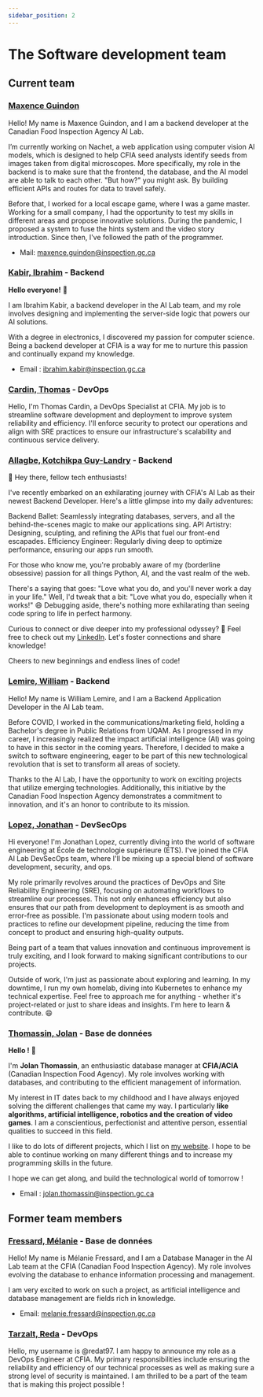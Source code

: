 ```yaml
---
sidebar_position: 2
---
```


# The Software development team

## Current team

### [Maxence Guindon](https://www.linkedin.com/in/maxenceguindon)

Hello! My name is Maxence Guindon, and I am a backend developer at the Canadian
Food Inspection Agency AI Lab.

I’m currently working on Nachet, a web application using computer vision AI
models, which is designed to help CFIA seed analysts identify seeds from images
taken from digital microscopes. More specifically, my role in
the backend is to make sure that the frontend, the database, and the AI model are
able to talk to each other. "But how?" you might ask. By building efficient APIs and
routes for data to travel safely.

Before that, I worked for a local escape game, where I was a game master. Working for a
small company, I had the opportunity to test my skills in different areas and
propose innovative solutions. During the pandemic, I proposed a system to fuse the hints
system and the video story introduction. Since then, I've followed the path of
the programmer.

- Mail: <maxence.guindon@inspection.gc.ca>

### [Kabir, Ibrahim](https://www.linkedin.com/in/ibrahimkabir/) - Backend

**Hello everyone!** 👋

I am Ibrahim Kabir, a backend developer in the AI Lab team, and my role involves
designing and implementing the server-side logic that powers our AI solutions.

With a degree in electronics, I discovered my passion for computer science.
Being a backend developer at CFIA is a way for me to nurture this passion and
continually expand my knowledge.

- Email : <ibrahim.kabir@inspection.gc.ca>

### [Cardin, Thomas](https://www.linkedin.com/in/thomas-cardin/) - DevOps

Hello, I'm Thomas Cardin, a DevOps Specialist at CFIA. My job is to streamline
software development and deployment to improve system reliability and
efficiency. I'll enforce security to protect our operations and align with SRE
practices to ensure our infrastructure's scalability and continuous service
delivery.

### [Allagbe, Kotchikpa Guy-Landry](https://www.linkedin.com/in/guy-landry-allagbe/) - Backend

👋 Hey there, fellow tech enthusiasts!

I've recently embarked on an exhilarating journey with CFIA's AI Lab as their
newest Backend Developer. Here's a little glimpse into my daily adventures:

Backend Ballet: Seamlessly integrating databases, servers, and all the
behind-the-scenes magic to make our applications sing. API Artistry: Designing,
sculpting, and refining the APIs that fuel our front-end escapades. Efficiency
Engineer: Regularly diving deep to optimize performance, ensuring our apps run
smooth.

For those who know me, you're probably aware of my (borderline obsessive)
passion for all things Python, AI, and the vast realm of the web.

There's a saying that goes: "Love what you do, and you'll never work a day in
your life." Well, I'd tweak that a bit: "Love what you do, especially when it
works!" 😄 Debugging aside, there's nothing more exhilarating than seeing code
spring to life in perfect harmony.

Curious to connect or dive deeper into my professional odyssey? 🧐 Feel free to
check out my [LinkedIn](https://www.linkedin.com/in/guy-landry-allagbe). Let's
foster connections and share knowledge!

Cheers to new beginnings and endless lines of code!

### [Lemire, William](https://www.linkedin.com/in/wlemire/) - Backend

Hello! My name is William Lemire, and I am a Backend Application Developer in
the AI Lab team.

Before COVID, I worked in the communications/marketing field, holding a
Bachelor's degree in Public Relations from UQAM. As I progressed in my career, I
increasingly realized the impact artificial intelligence (AI) was going to have
in this sector in the coming years. Therefore, I decided to make a switch to
software engineering, eager to be part of this new technological revolution that
is set to transform all areas of society.

Thanks to the AI Lab, I have the opportunity to work on exciting projects
that utilize emerging technologies. Additionally, this initiative by the
Canadian Food Inspection Agency demonstrates a commitment to innovation, and
it's an honor to contribute to its mission.

### [Lopez, Jonathan](https://www.linkedin.com/in/lopez-jonathan/) - DevSecOps

Hi everyone! I'm Jonathan Lopez, currently diving into the world of software
engineering at École de technologie supérieure (ÉTS). I've joined the CFIA AI
Lab DevSecOps team, where I'll be mixing up a special blend of software
development, security, and ops.

My role primarily revolves around the practices of DevOps and Site Reliability
Engineering (SRE), focusing on automating workflows to streamline our processes.
This not only enhances efficiency but also ensures that our path from
development to deployment is as smooth and error-free as possible. I'm
passionate about using modern tools and practices to refine our development
pipeline, reducing the time from concept to product and ensuring high-quality
outputs.

Being part of a team that values innovation and continuous improvement is truly
exciting, and I look forward to making significant contributions to our
projects.

Outside of work, I'm just as passionate about exploring and learning. In my
downtime, I run my own homelab, diving into Kubernetes to enhance my technical
expertise. Feel free to approach me for anything - whether it's project-related
or just to share ideas and insights. I'm here to learn & contribute. 😄

### [Thomassin, Jolan](https://www.linkedin.com/in/jolan-thomassin/) - Base de données

**Hello !** 👋

I'm **Jolan Thomassin**, an enthusiastic database manager at **CFIA/ACIA**
(Canadian Inspection Food Agency). My role involves working with databases, and
contributing to the efficient management of information.

My interest in IT dates back to my childhood and I have always enjoyed solving
the different challenges that came my way. I particularly **like algorithms,
artificial intelligence, robotics and the creation of video games**. I am a
conscientious, perfectionist and attentive person, essential qualities to
succeed in this field.

I like to do lots of different projects, which I list on [my
website](https://jolanthomassin.fr). I hope to be able to continue working on
many different things and to increase my programming  skills in the future.

I hope we can get along, and build the technological world of tomorrow !

- Email : <jolan.thomassin@inspection.gc.ca>

## Former team members

### [Fressard, Mélanie](https://www.linkedin.com/in/melanie-fressard/) - Base de données

Hello! My name is Mélanie Fressard, and I am a Database Manager in the
AI Lab team at the CFIA (Canadian Food Inspection
Agency). My role involves evolving the database to enhance information
processing and management.

I am very excited to work on such a project, as artificial intelligence and
database management are fields rich in knowledge.

- Email: <melanie.fressard@inspection.gc.ca>

### [Tarzalt, Reda](https://www.linkedin.com/in/tarzaltreda/) - DevOps

Hello, my username is @redat97. I am happy to announce my role as a DevOps
Engineer at CFIA. My primary responsibilities include ensuring the reliability
and efficiency of our technical processes as well as making sure a strong level
of security is maintained. I am thrilled to be a part of the team that is making
this project possible !
